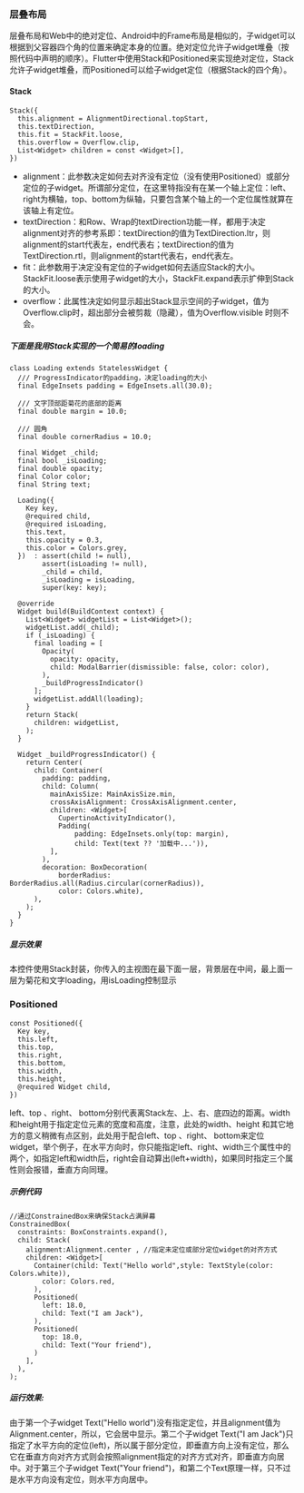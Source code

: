 ### 层叠布局

层叠布局和Web中的绝对定位、Android中的Frame布局是相似的，子widget可以根据到父容器四个角的位置来确定本身的位置。绝对定位允许子widget堆叠（按照代码中声明的顺序）。Flutter中使用Stack和Positioned来实现绝对定位，Stack允许子widget堆叠，而Positioned可以给子widget定位（根据Stack的四个角）。

#### Stack

```
Stack({
  this.alignment = AlignmentDirectional.topStart,
  this.textDirection,
  this.fit = StackFit.loose,
  this.overflow = Overflow.clip,
  List<Widget> children = const <Widget>[],
})

```

- alignment：此参数决定如何去对齐没有定位（没有使用Positioned）或部分定位的子widget。所谓部分定位，在这里特指没有在某一个轴上定位：left、right为横轴，top、bottom为纵轴，只要包含某个轴上的一个定位属性就算在该轴上有定位。
- textDirection：和Row、Wrap的textDirection功能一样，都用于决定alignment对齐的参考系即：textDirection的值为TextDirection.ltr，则alignment的start代表左，end代表右；textDirection的值为TextDirection.rtl，则alignment的start代表右，end代表左。
- fit：此参数用于决定没有定位的子widget如何去适应Stack的大小。StackFit.loose表示使用子widget的大小，StackFit.expand表示扩伸到Stack的大小。
- overflow：此属性决定如何显示超出Stack显示空间的子widget，值为Overflow.clip时，超出部分会被剪裁（隐藏），值为Overflow.visible 时则不会。

##### 下面是我用Stack实现的一个简易的loading

```
class Loading extends StatelessWidget {
  /// ProgressIndicator的padding，决定loading的大小
  final EdgeInsets padding = EdgeInsets.all(30.0);
 
  /// 文字顶部距菊花的底部的距离
  final double margin = 10.0;
 
  /// 圆角
  final double cornerRadius = 10.0;
 
  final Widget _child;
  final bool _isLoading;
  final double opacity;
  final Color color;
  final String text;
 
  Loading({
    Key key,
    @required child,
    @required isLoading,
    this.text,
    this.opacity = 0.3,
    this.color = Colors.grey,
  })  : assert(child != null),
        assert(isLoading != null),
        _child = child,
        _isLoading = isLoading,
        super(key: key);
 
  @override
  Widget build(BuildContext context) {
    List<Widget> widgetList = List<Widget>();
    widgetList.add(_child);
    if (_isLoading) {
      final loading = [
        Opacity(
          opacity: opacity,
          child: ModalBarrier(dismissible: false, color: color),
        ),
        _buildProgressIndicator()
      ];
      widgetList.addAll(loading);
    }
    return Stack(
      children: widgetList,
    );
  }
 
  Widget _buildProgressIndicator() {
    return Center(
      child: Container(
        padding: padding,
        child: Column(
          mainAxisSize: MainAxisSize.min,
          crossAxisAlignment: CrossAxisAlignment.center,
          children: <Widget>[
            CupertinoActivityIndicator(),
            Padding(
                padding: EdgeInsets.only(top: margin),
                child: Text(text ?? '加载中...')),
          ],
        ),
        decoration: BoxDecoration(
            borderRadius: BorderRadius.all(Radius.circular(cornerRadius)),
            color: Colors.white),
      ),
    );
  }
}

```

##### 显示效果









本控件使用Stack封装，你传入的主视图在最下面一层，背景层在中间，最上面一层为菊花和文字loading，用isLoading控制显示

### Positioned

```
const Positioned({
  Key key,
  this.left, 
  this.top,
  this.right,
  this.bottom,
  this.width,
  this.height,
  @required Widget child,
})
```

left、top 、right、 bottom分别代表离Stack左、上、右、底四边的距离。width和height用于指定定位元素的宽度和高度，注意，此处的width、height 和其它地方的意义稍微有点区别，此处用于配合left、top 、right、 bottom来定位widget，举个例子，在水平方向时，你只能指定left、right、width三个属性中的两个，如指定left和width后，right会自动算出(left+width)，如果同时指定三个属性则会报错，垂直方向同理。

##### 示例代码

```
//通过ConstrainedBox来确保Stack占满屏幕
ConstrainedBox(
  constraints: BoxConstraints.expand(),
  child: Stack(
    alignment:Alignment.center , //指定未定位或部分定位widget的对齐方式
    children: <Widget>[
      Container(child: Text("Hello world",style: TextStyle(color: Colors.white)),
        color: Colors.red,
      ),
      Positioned(
        left: 18.0,
        child: Text("I am Jack"),
      ),
      Positioned(
        top: 18.0,
        child: Text("Your friend"),
      )        
    ],
  ),
);
```

##### 运行效果:





 由于第一个子widget Text("Hello world")没有指定定位，并且alignment值为Alignment.center，所以，它会居中显示。第二个子widget Text("I am Jack")只指定了水平方向的定位(left)，所以属于部分定位，即垂直方向上没有定位，那么它在垂直方向对齐方式则会按照alignment指定的对齐方式对齐，即垂直方向居中。对于第三个子widget Text("Your friend")，和第二个Text原理一样，只不过是水平方向没有定位，则水平方向居中。